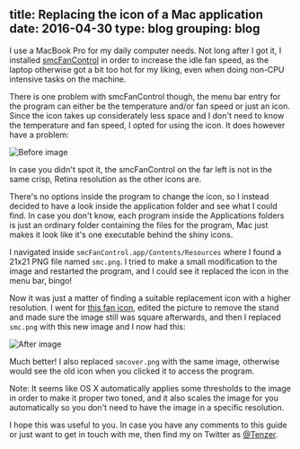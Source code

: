 title: Replacing the icon of a Mac application
date: 2016-04-30
type: blog
grouping: blog
---
I use a MacBook Pro for my daily computer needs. Not long after I got it, I installed [smcFanControl](https://www.eidac.de/?cat=40) in order to increase the idle fan speed, as the laptop otherwise got a bit too hot for my liking, even when doing non-CPU intensive tasks on the machine.

There is one problem with smcFanControl though, the menu bar entry for the program can either be the temperature and/or fan speed or just an icon. Since the icon takes up considerately less space and I don't need to know the temperature and fan speed, I opted for using the icon. It does however have a problem:

![Before image](before.png)

In case you didn't spot it, the smcFanControl on the far left is not in the same crisp, Retina resolution as the other icons are.

There's no options inside the program to change the icon, so I instead decided to have a look inside the application folder and see what I could find. In case you don't know, each program inside the Applications folders is just an ordinary folder containing the files for the program, Mac just makes it look like it's one executable behind the shiny icons.

I navigated inside `smcFanControl.app/Contents/Resources` where I found a 21x21 PNG file named `smc.png`. I tried to make a small modification to the image and restarted the program, and I could see it replaced the icon in the menu bar, bingo!

Now it was just a matter of finding a suitable replacement icon with a higher resolution. I went for [this fan icon](https://www.iconfinder.com/icons/174888/fan_icon), edited the picture to remove the stand and made sure the image still was square afterwards, and then I replaced `smc.png` with this new image and I now had this:

![After image](after.png)

Much better! I also replaced `smcover.png` with the same image, otherwise would see the old icon when you clicked it to access the program.

Note: It seems like OS X automatically applies some thresholds to the image in order to make it proper two toned, and it also scales the image for you automatically so you don't need to have the image in a specific resolution.

I hope this was useful to you. In case you have any comments to this guide or just want to get in touch with me, then find my on Twitter as [@Tenzer](https://twitter.com/Tenzer).
